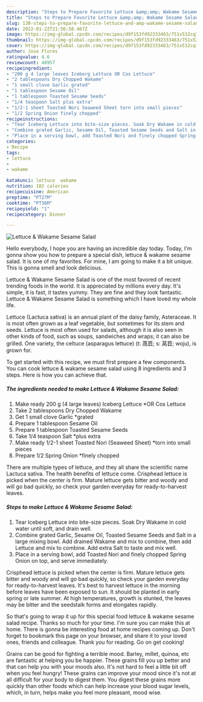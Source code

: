 ```yaml
---
description: "Steps to Prepare Favorite Lettuce &amp;amp; Wakame Sesame Salad"
title: "Steps to Prepare Favorite Lettuce &amp;amp; Wakame Sesame Salad"
slug: 130-steps-to-prepare-favorite-lettuce-and-amp-wakame-sesame-salad
date: 2022-01-22T21:56:58.467Z
image: https://img-global.cpcdn.com/recipes/d9f153fd92333463/751x532cq70/lettuce-wakame-sesame-salad-recipe-main-photo.jpg
thumbnail: https://img-global.cpcdn.com/recipes/d9f153fd92333463/751x532cq70/lettuce-wakame-sesame-salad-recipe-main-photo.jpg
cover: https://img-global.cpcdn.com/recipes/d9f153fd92333463/751x532cq70/lettuce-wakame-sesame-salad-recipe-main-photo.jpg
author: Jose Flores
ratingvalue: 4.6
reviewcount: 48957
recipeingredient:
- "200 g 4 large leaves Iceberg Lettuce OR Cos Lettuce"
- "2 tablespoons Dry Chopped Wakame"
- "1 small clove Garlic grated"
- "1 tablespoon Sesame Oil"
- "1 tablespoon Toasted Sesame Seeds"
- "1/4 teaspoon Salt plus extra"
- "1/2-1 sheet Toasted Nori Seaweed Sheet torn into small pieces"
- "1/2 Spring Onion finely chopped"
recipeinstructions:
- "Tear Iceberg Lettuce into bite-size pieces. Soak Dry Wakame in cold water until soft, and drain well."
- "Combine grated Garlic, Sesame Oil, Toasted Sesame Seeds and Salt in a large mixing bowl. Add drained Wakame and mix to combine, then add Lettuce and mix to combine. Add extra Salt to taste and mix well."
- "Place in a serving bowl, add Toasted Nori and finely chopped Spring Onion on top, and serve immediately."
categories:
- Recipe
tags:
- lettuce
- 
- wakame

katakunci: lettuce  wakame 
nutrition: 102 calories
recipecuisine: American
preptime: "PT27M"
cooktime: "PT36M"
recipeyield: "1"
recipecategory: Dinner

---
```



![Lettuce &amp; Wakame Sesame Salad](https://img-global.cpcdn.com/recipes/d9f153fd92333463/751x532cq70/lettuce-wakame-sesame-salad-recipe-main-photo.jpg)

Hello everybody, I hope you are having an incredible day today. Today, I'm gonna show you how to prepare a special dish, lettuce &amp; wakame sesame salad. It is one of my favorites. For mine, I am going to make it a bit unique. This is gonna smell and look delicious.

Lettuce &amp; Wakame Sesame Salad is one of the most favored of recent trending foods in the world. It is appreciated by millions every day. It's simple, it is fast, it tastes yummy. They are fine and they look fantastic. Lettuce &amp; Wakame Sesame Salad is something which I have loved my whole life.

Lettuce (Lactuca sativa) is an annual plant of the daisy family, Asteraceae. It is most often grown as a leaf vegetable, but sometimes for its stem and seeds. Lettuce is most often used for salads, although it is also seen in other kinds of food, such as soups, sandwiches and wraps; it can also be grilled. One variety, the celtuce (asparagus lettuce) (t: 萵苣; s: 莴苣; woju), is grown for.


To get started with this recipe, we must first prepare a few components. You can cook lettuce &amp; wakame sesame salad using 8 ingredients and 3 steps. Here is how you can achieve that.

<!--inarticleads1-->

##### The ingredients needed to make Lettuce &amp; Wakame Sesame Salad:

1. Make ready 200 g (4 large leaves) Iceberg Lettuce *OR Cos Lettuce
1. Take 2 tablespoons Dry Chopped Wakame
1. Get 1 small clove Garlic *grated
1. Prepare 1 tablespoon Sesame Oil
1. Prepare 1 tablespoon Toasted Sesame Seeds
1. Take 1/4 teaspoon Salt *plus extra
1. Make ready 1/2-1 sheet Toasted Nori (Seaweed Sheet) *torn into small pieces
1. Prepare 1/2 Spring Onion *finely chopped


There are multiple types of lettuce, and they all share the scientific name Lactuca sativa. The health benefits of lettuce come. Crisphead lettuce is picked when the center is firm. Mature lettuce gets bitter and woody and will go bad quickly, so check your garden everyday for ready-to-harvest leaves. 

<!--inarticleads2-->

##### Steps to make Lettuce &amp; Wakame Sesame Salad:

1. Tear Iceberg Lettuce into bite-size pieces. Soak Dry Wakame in cold water until soft, and drain well.
1. Combine grated Garlic, Sesame Oil, Toasted Sesame Seeds and Salt in a large mixing bowl. Add drained Wakame and mix to combine, then add Lettuce and mix to combine. Add extra Salt to taste and mix well.
1. Place in a serving bowl, add Toasted Nori and finely chopped Spring Onion on top, and serve immediately.


Crisphead lettuce is picked when the center is firm. Mature lettuce gets bitter and woody and will go bad quickly, so check your garden everyday for ready-to-harvest leaves. It&#39;s best to harvest lettuce in the morning before leaves have been exposed to sun. It should be planted in early spring or late summer. At high temperatures, growth is stunted, the leaves may be bitter and the seedstalk forms and elongates rapidly. 

So that's going to wrap it up for this special food lettuce &amp; wakame sesame salad recipe. Thanks so much for your time. I'm sure you can make this at home. There is gonna be interesting food at home recipes coming up. Don't forget to bookmark this page on your browser, and share it to your loved ones, friends and colleague. Thank you for reading. Go on get cooking!

Grains can be good for fighting a terrible mood. Barley, millet, quinoa, etc are fantastic at helping you be happier. These grains fill you up better and that can help you with your moods also. It's not hard to feel a little bit off when you feel hungry! These grains can improve your mood since it's not at all difficult for your body to digest them. You digest these grains more quickly than other foods which can help increase your blood sugar levels, which, in turn, helps make you feel more pleasant, mood wise.

